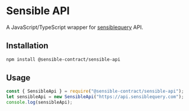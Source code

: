 # Sensible API

A JavaScript/TypeScript wrapper for [sensiblequery][sensiblequery] API.

## Installation

```bash
npm install @sensible-contract/sensible-api
```

## Usage

```js
const { SensibleApi } = require("@sensible-contract/sensible-api");
let sensibleApi = new SensibleApi("https://api.sensiblequery.com");
console.log(sensibleApi);
```

[sensiblequery]: https://github.com/sensible-contract/sensiblequery
